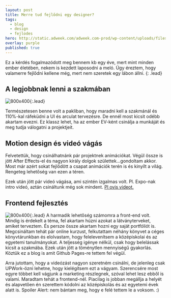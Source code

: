 ```yaml
---
layout: post
title: Merre tud fejlődni egy designer?
tags:
  - blog
  - design
  - fejlodes
hero: http://static.adweek.com/adweek.com-prod/wp-content/uploads/files/blogs/aaron-draplin-hed-2014.jpg
overlay: purple
published: true
---
```


Ez a kérdés fogalmazódott meg bennem kb egy éve, mert mint minden ember életében, nekem is kezdett laposodni a meló. Úgy éreztem, hogy valamerre fejlődni kellene még, mert nem szeretek egy lábon állni.
{: .lead}
<!--break-->

## A legjobbnak lenni a szakmában
![800x400](https://cdn.dribbble.com/users/770837/screenshots/2878106/aaron-daplin-quote.png "Aaron Draplin"){:.lead}

Természetesen benne volt a pakliban, hogy maradni kell a szakmánál és 110%-kal ráfeküdni a UI és arculat tervezésre. De ennél most kicsit odébb akartam evezni. Ez klassz lehet, ha az ember EV-ként csinálja a munkáját és meg tudja válogatni a projektjeit.

## Motion design és videó vágás
Felvetettük, hogy csinálhatnánk pár projektnek animációkat. Végül össze is jött After Effects-el és nagyon király dolgok születtek…gondoltam akkor. Most már azért sokat fejlődött a csapat animációk terén is és kinyílt a világ. Rengeteg lehetőség van ezen a téren.

Ezek után jött pár videó vágása, ami szintén izgalmas volt. Pl. Expo-nak intro videó, aztán csináltunk még sok mindent. <a href="https://www.facebook.com/EcommerceExpoBudapest/videos/479385995742730/?hc_ref=NEWSFEED" target="_blank">Pl ovis videot.</a>

## Frontend fejlesztés
![800x400](https://tapptic.com/wp-content/uploads/2017/05/inter-2-1024x341.jpg "code"){:.lead}
A harmadik lehetőség számomra a front-end volt. Mindig is érdekelt a téma, fel akartam húzni azokat a látványterveket, amiket terveztem. És persze össze akartam hozni egy saját portfóliót is. Megcsináltam tehát pár online kurzust, felkutattam néhány könyvet a céges könyvtárunkban és elolvastam, hogy felelevenítsem a középiskolai és az egyetemi tanulmányokat. A teljesség igénye nélkül, csak hogy belelássak kicsit a szakmába. Ezek után jött a töménytlen mennyiségű gyakorlás. Köztük ez a blog is amit Github Pages-re tettem fel végül.

Arra jutottam, hogy a videózást nagyon szeretném csinálni, de jelenleg csak UPWork-özni lehetne, hogy kielégítsem ezt a vágyam. Szerencsére most egyre többet kell vágjunk a marketing részlegnek, szóval lehet lesz ebből is valami. Maradtam tehát a frontend-nél. Piacilag is jobban megállja a helyét és alapvetően én szerettem kódolni az középiskolás és az egyetemi évek alatt is. Spoiler Alert: nem bántam meg, hogy e felé tettem le a voksom. :)
